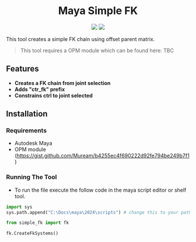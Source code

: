 <h1 align="center">Maya Simple FK</h1>
<p align="center"}>
  <img src="https://img.shields.io/badge/Maya-37A5CC?style=for-the-badge&logo=autodeskmaya&logoColor=white">
  <img src="https://img.shields.io/badge/Python-FFD43B?style=for-the-badge&logo=python&logoColor=blue">
</p>

This tool creates a simple FK chain using offset parent matrix.
> This tool requires a OPM module which can be found here: TBC


## Features
- **Creates a FK chain from joint selection**
- **Adds "ctr_fk" prefix**
- **Constrains ctrl to joint selected**

## Installation
### Requirements
- Autodesk Maya
- OPM module (https://gist.github.com/Muream/b4255ec4f690222d92fe794be249b7f1)

### Running The Tool
- To run the file execute the follow code in the maya script editor or shelf tool.

```python
import sys
sys.path.append("C:\Docs\maya\2024\scripts") # change this to your path or a relative path

from simple_fk import fk

fk.CreateFkSystems()
```

